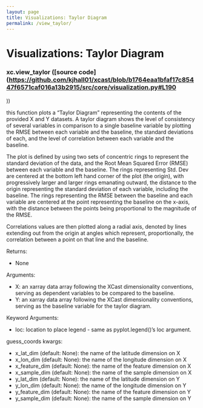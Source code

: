 ```yaml
---
layout: page
title: Visualizations: Taylor Diagram
permalink: /view_taylor/
---
```


# Visualizations: Taylor Diagram
### xc.view_taylor ([source code](https://github.com/kjhall01/xcast/blob/b1764eaa1bfaf17c85447f6571caf016a13b2915/src/core/visualization.py#L190
)) 

this function plots a “Taylor Diagram” representing the contents of the provided X and Y datasets. A taylor diagram shows the level of consistency of several variables in comparison to a single baseline variable by plotting the RMSE between each variable and the baseline, the standard deviations of each, and the level of correlation between each variable and the baseline. 



The plot is defined by using two sets of concentric rings to represent the standard deviation of the data, and the Root Mean Squared Error (RMSE) between each variable and the baseline. The rings representing Std. Dev are centered at the bottom left hand corner of the plot (the origin), with progressively larger and larger rings emanating outward, the distance to the origin representing the standard deviation of each variable, including the baseline. The rings representing the RMSE between the baseline and each variable are centered at the point representing the baseline on the x-axis, with the distance between the points being proportional to the magnitude of the RMSE. 



Correlations values are then plotted along a radial axis, denoted by lines extending out from the origin at angles which represent, proportionally, the correlation between a point on that line and the baseline.


Returns: 
- None

Arguments: 
- X: an xarray data array following the XCast dimensionality conventions, serving as dependent variables to be compared to the baseline.
- Y: an xarray data array following the XCast dimensionality conventions, serving as the baseline variable for the taylor diagram.

Keyword Arguments:
- loc: location to place legend - same as pyplot.legend()’s loc argument. 
	
guess_coords kwargs:
- x_lat_dim (default: None): the name of the latitude dimension on X
- x_lon_dim (default: None): the name of the longitude dimension on X
- x_feature_dim (default: None): the name of the feature dimension on X
- x_sample_dim (default: None): the name of the sample dimension on X
- y_lat_dim (default: None): the name of the latitude dimension on Y
- y_lon_dim (default: None): the name of the longitude dimension on Y
- y_feature_dim (default: None): the name of the feature dimension on Y
- y_sample_dim (default: None): the name of the sample dimension on Y

